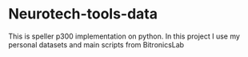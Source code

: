 # Neurotech-tools-data
This is speller p300 implementation on python. In this project I use my personal datasets and main scripts from BitronicsLab
